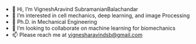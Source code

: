 - 👋 Hi, I’m VigneshAravind SubramanianBalachandar
- 👀 I’m interested in cell mechanics, deep learning, and image Processing
- 🌱 Ph.D. in Mechanical Engineering 
- 💞️ I’m looking to collaborate on machine learning for biomechanics
- 📫 Please reach me at vignesharavindsb@gmail.com

<!---
vi356761/vi356761 is a ✨ special ✨ repository because its `README.md` (this file) appears on your GitHub profile.
You can click the Preview link to take a look at your changes.
--->
